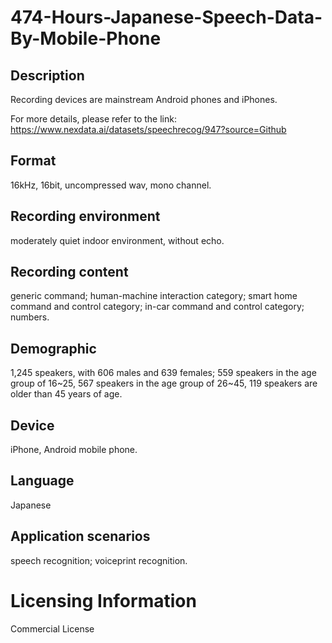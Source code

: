 # 474-Hours-Japanese-Speech-Data-By-Mobile-Phone


## Description
Recording devices are mainstream Android phones and iPhones.

For more details, please refer to the link: https://www.nexdata.ai/datasets/speechrecog/947?source=Github


## Format
16kHz, 16bit, uncompressed wav, mono channel.

## Recording environment
moderately quiet indoor environment, without echo.

## Recording content
generic command; human-machine interaction category; smart home command and control category; in-car command and control category; numbers.

## Demographic
1,245 speakers, with 606 males and 639 females; 559 speakers in the age group of 16~25, 567 speakers in the age group of 26~45, 119 speakers are older than 45 years of age.

## Device
iPhone, Android mobile phone.

## Language
Japanese

## Application scenarios
speech recognition; voiceprint recognition.

# Licensing Information
Commercial License
